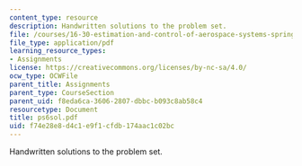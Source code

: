 ```yaml
---
content_type: resource
description: Handwritten solutions to the problem set.
file: /courses/16-30-estimation-and-control-of-aerospace-systems-spring-2004/f74e28e8d4c1e9f1cfdb174aac1c02bc_ps6sol.pdf
file_type: application/pdf
learning_resource_types:
- Assignments
license: https://creativecommons.org/licenses/by-nc-sa/4.0/
ocw_type: OCWFile
parent_title: Assignments
parent_type: CourseSection
parent_uid: f8eda6ca-3606-2807-dbbc-b093c8ab58c4
resourcetype: Document
title: ps6sol.pdf
uid: f74e28e8-d4c1-e9f1-cfdb-174aac1c02bc
---
```

Handwritten solutions to the problem set.